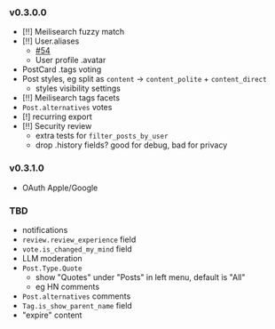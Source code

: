 ### v0.3.0.0

- [!!] Meilisearch fuzzy match
- [!!] User.aliases
	- [#54](/.claude/issues/not-started/54-user-aliases.md)
	- User profile .avatar
- PostCard .tags voting
- Post styles, eg split as `content` -> `content_polite` + `content_direct`
	- styles visibility settings
- [!!] Meilisearch tags facets
- `Post.alternatives` votes
- [!] recurring export
- [!!] Security review
	- extra tests for `filter_posts_by_user`
	- drop .history fields? good for debug, bad for privacy

### v0.3.1.0

- OAuth Apple/Google

### TBD

- notifications
- `review.review_experience` field
- `vote.is_changed_my_mind` field
- LLM moderation
- `Post.Type.Quote`
	- show "Quotes" under "Posts" in left menu, default is "All"
	- eg HN comments
- `Post.alternatives` comments
- `Tag.is_show_parent_name` field
- "expire" content
